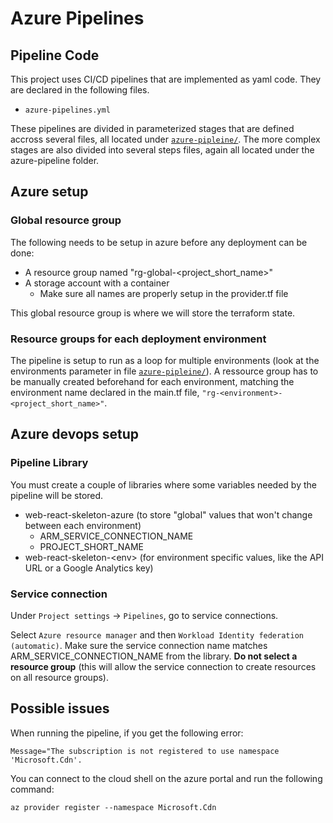 # Azure Pipelines

## Pipeline Code

This project uses CI/CD pipelines that are implemented as yaml code.
They are declared in the following files.

- `azure-pipelines.yml`

These pipelines are divided in parameterized stages that are defined accross several files, all located under [`azure-pipleine/`](../azure-pipeline/).
The more complex stages are also divided into several steps files, again all located under the azure-pipeline folder.

## Azure setup

### Global resource group

The following needs to be setup in azure before any deployment can be done:

- A resource group named "rg-global-<project_short_name>"
- A storage account with a container
  - Make sure all names are properly setup in the provider.tf file

This global resource group is where we will store the terraform state.

### Resource groups for each deployment environment

The pipeline is setup to run as a loop for multiple environments (look at the environments parameter in file [`azure-pipleine/`](../azure-pipeline/environments_loop.yml)). A ressource group has to be manually created beforehand for each environment, matching the environment name declared in the main.tf file, `"rg-<environment>-<project_short_name>"`.

## Azure devops setup

### Pipeline Library

You must create a couple of libraries where some variables needed by the pipeline will be stored.

- web-react-skeleton-azure (to store "global" values that won't change between each environment)
  - ARM_SERVICE_CONNECTION_NAME
  - PROJECT_SHORT_NAME
- web-react-skeleton-\<env> (for environment specific values, like the API URL or a Google Analytics key)

### Service connection

Under `Project settings` -> `Pipelines`, go to service connections.

Select `Azure resource manager` and then `Workload Identity federation (automatic)`. Make sure the service connection name matches ARM_SERVICE_CONNECTION_NAME from the library. **Do not select a resource group** (this will allow the service connection to create resources on all resource groups).

## Possible issues

When running the pipeline, if you get the following error:

`Message="The subscription is not registered to use namespace 'Microsoft.Cdn'.`

You can connect to the cloud shell on the azure portal and run the following command:

`az provider register --namespace Microsoft.Cdn`
